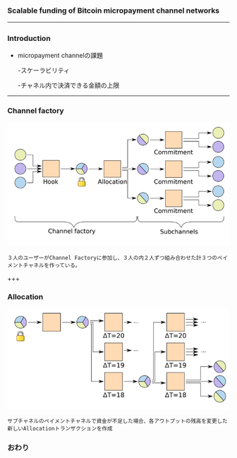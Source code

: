 ### Scalable funding of Bitcoin micropayment channel networks





---
### Introduction　
- micropayment channelの課題

  -スケーラビリティ
  
  -チャネル内で決済できる金額の上限




---


### Channel factory

![alt](mpay1.png)

    ３人のユーザーがChannel Factoryに参加し、３人の内２人ずつ組み合わせた計３つのペイメントチャネルを作っている。
+++
### Allocation

![alt](mpay4.png)

    サブチャネルのペイメントチャネルで資金が不足した場合、各アウトプットの残高を変更した新しいAllocationトランザクションを作成
    


### おわり
